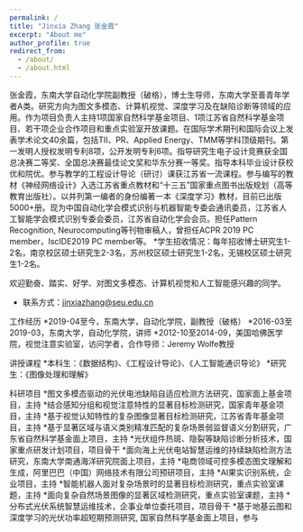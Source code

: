 ```yaml
---
permalink: /
title: "Jinxia Zhang 张金霞"
excerpt: "About me"
author_profile: true
redirect_from: 
  - /about/
  - /about.html
---
```


张金霞，东南大学自动化学院副教授（破格），博士生导师，东南大学至善青年学者A类。研究方向为图文多模态、计算机视觉、深度学习及在缺陷诊断等领域的应用。作为项目负责人主持1项国家自然科学基金项目、1项江苏省自然科学基金项目、若干项企业合作项目和重点实验室开放课题。在国际学术期刊和国际会议上发表学术论文40余篇，包括TII、PR、Applied Energy、TMM等学科顶级期刊。第一发明人授权发明专利8项，公开发明专利6项。指导研究生电子设计竞赛获全国总决赛二等奖、全国总决赛最佳论文奖和华东分赛一等奖。指导本科毕业设计获校优和院优。参与教学的工程设计导论（研讨）课获江苏省一流课程。参与编写的教材《神经网络设计》入选江苏省重点教材和“十三五”国家重点图书出版规划（高等教育出版社）。以并列第一编者的身份编著一本《深度学习》教材，目前已出版5000+册。现为中国自动化学会模式识别与机器智能专委会通讯委员，江苏省人工智能学会模式识别专委会委员，江苏省自动化学会会员。担任Pattern Recognition, Neurocomputing等刊物审稿人，曾担任ACPR 2019 PC member，IscIDE2019 PC member等。
*学生招收情况：每年招收博士研究生1-2名，南京校区硕士研究生2-3名，苏州校区硕士研究生1-2名，无锡校区硕士研究生1-2名。

欢迎勤奋、踏实、好学、对图文多模态、计算机视觉和人工智能感兴趣的同学。
* 联系方式：jinxiazhang@seu.edu.cn

工作经历
*2019-04至今，东南大学，自动化学院，副教授（破格）
*2016-03至2019-03，东南大学，自动化学院，讲师
*2012-10至2014-09，美国哈佛医学院，视觉注意实验室，访问学者，合作导师：Jeremy Wolfe教授

讲授课程
*本科生：《数据结构》、《工程设计导论》、《人工智能通识导论》
*研究生：《图像处理和理解》

科研项目
*图文多模态驱动的光伏电池缺陷自适应检测方法研究，国家面上基金项目，主持
*结合感知分组和视觉注意特性的显著目标检测研究，国家青年基金项目，主持
*基于视觉认知特性的复杂图像显著目标检测研究，江苏省青年基金项目，主持
*基于显著区域与语义类别精准匹配的复杂场景弱监督语义分割研究，广东省自然科学基金面上项目，主持
*光伏组件热斑、隐裂等缺陷诊断分析技术，国家重点研发计划项目，项目骨干
*面向海上光伏电站智慧运维的持续缺陷检测方法研究，东南大学南通海洋研究院面上项目，主持
*电商领域可控多模态图文理解和生成，阿里巴巴（中国）网络技术有限公司预研项目，主持
*AI果实识别系统，企业项目，主持
*智能机器人面对复杂场景时的显著目标检测研究，重点实验室课题，主持
*面向复杂自然场景图像的显著区域检测研究，重点实验室课题，主持
*分布式光伏系统智慧运维技术，企事业单位委托项目，项目骨干
*基于地基云图和深度学习的光伏功率超短期预测研究, 国家自然科学基金面上项目，参与




